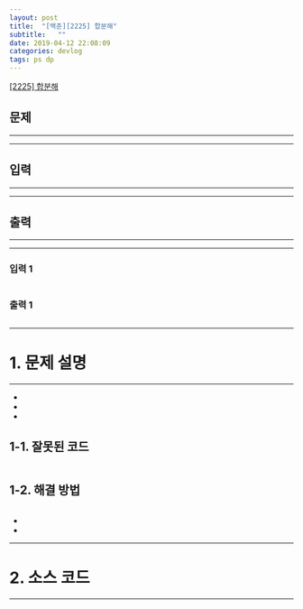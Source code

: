 ```yaml
---
layout: post
title:  "[백준][2225] 합분해"
subtitle:   ""
date: 2019-04-12 22:08:09
categories: devlog
tags: ps dp
---
```


[[2225] 합분해](https://boj.kr/2225)  


## 문제

- - -





- - -


## 입력


- - -





- - -


## 출력

- - -





- - -


### 입력 1

```

```

### 출력 1

```

```

* * *








# 1. 문제 설명

- - -


- 

- 

- 

## 1-1. 잘못된 코드

```cpp

```
  
  


## 1-2. 해결 방법
```cpp

```

- 


- 



- - -








# 2. 소스 코드


- - -


```cpp


```